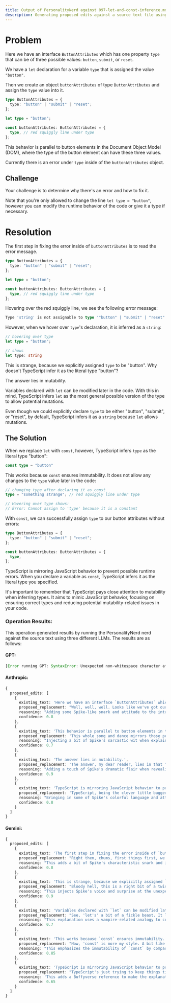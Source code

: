 ```yaml
---
title: Output of PersonalityNerd against 097-let-and-const-inference.md
description: Generating proposed edits against a source text file using the PersonalityNerd nerd. The source text is included, followed by edits generated by the same nerd against three different LLMs.
---
```


# Problem
Here we have an interface `ButtonAttributes` which has one property `type` that can be of three possible values: `button`, `submit`, or `reset`.

We have a `let` declaration for a variable `type` that is assigned the value `"button"`.

Then we create an object `buttonAttributes` of type `ButtonAttributes` and assign the `type` value into it.

```typescript
type ButtonAttributes = {
  type: "button" | "submit" | "reset";
};

let type = "button";

const buttonAttributes: ButtonAttributes = {
  type, // red squiggly line under type
};
```

This behavior is parallel to button elements in the Document Object Model (DOM), where the type of the button element can have these three values.

Currently there is an error under `type` inside of the `buttonAttributes` object.

## Challenge

Your challenge is to determine why there's an error and how to fix it.

Note that you're only allowed to change the line `let type = "button"`, however you can modify the runtime behavior of the code or give it a type if necessary.

# Resolution
The first step in fixing the error inside of `buttonAttributes` is to read the error message.

```typescript
type ButtonAttributes = {
  type: "button" | "submit" | "reset";
};

let type = "button";

const buttonAttributes: ButtonAttributes = {
  type, // red squiggly line under type
};
```

Hovering over the red squiggly line, we see the following error message:

```typescript
Type 'string' is not assignable to type '"button" | "submit" | "reset"'
```

However, when we hover over `type`'s declaration, it is inferred as a `string`:

```typescript
// hovering over type
let type = "button";

// shows
let type: string
```

This is strange, because we explicitly assigned `type` to be "button". Why doesn't TypeScript infer it as the literal type "button"?

The answer lies in mutability.

Variables declared with `let` can be modified later in the code. With this in mind, TypeScript infers `let` as the most general possible version of the type to allow potential mutations.

Even though we could explicitly declare `type` to be either "button", "submit", or "reset", by default, TypeScript infers it as a `string` because `let` allows mutations. 

## The Solution

When we replace `let` with `const`, however, TypeScript infers `type` as the literal type "button":

```typescript
const type = "button"
```

This works because `const` ensures immutability. It does not allow any changes to the `type` value later in the code:

```typescript
// changing type after declaring it as const
type = "something strange"; // red squiggly line under type

// Hovering over type shows:
// Error: Cannot assign to 'type' because it is a constant
```

With `const`, we can successfully assign `type` to our button attributes without errors:

```typescript
type ButtonAttributes = {
  type: "button" | "submit" | "reset";
};

const buttonAttributes: ButtonAttributes = {
  type,
};
```

TypeScript is mirroring JavaScript behavior to prevent possible runtime errors. When you declare a variable as `const`, TypeScript infers it as the literal type you specified.

It's important to remember that TypeScript pays close attention to mutability when inferring types. It aims to mimic JavaScript behavior, focusing on ensuring correct types and reducing potential mutability-related issues in your code.

### Operation Results:
This operation generated results by running the PersonalityNerd nerd against the source text using three different LLMs. The results are as follows:

#### GPT:
```typescript
[Error running GPT: SyntaxError: Unexpected non-whitespace character after JSON at position 2430]
```

#### Anthropic:
```typescript
{
  proposed_edits: [
    {
      existing_text: 'Here we have an interface `ButtonAttributes` which has one property `type` that can be of three possible values: `button`, `submit`, or `reset`.',
      proposed_replacement: "Well, well, well. Looks like we've got ourselves a little interface called `ButtonAttributes`. It's got one bloody property, `type`, that can be one of three things: `button`, `submit`, or `reset`. Not exactly the most exciting trio, but I suppose they'll do.",
      reasoning: "Adding some Spike-like snark and attitude to the introduction of the ButtonAttributes interface to catch the reader's attention.",
      confidence: 0.8
    },
    {
      existing_text: 'This behavior is parallel to button elements in the Document Object Model (DOM), where the type of the button element can have these three values.',
      proposed_replacement: 'This whole song and dance mirrors those pesky button elements in the Document Object Model (DOM). You know, where the type of the button can be one of those same three bloody values. Thrilling stuff, really.',
      reasoning: "Injecting a bit of Spike's sarcastic wit when explaining the parallel to the DOM button elements.",
      confidence: 0.7
    },
    {
      existing_text: 'The answer lies in mutability.',
      proposed_replacement: 'The answer, my dear reader, lies in that fickle mistress known as mutability.',
      reasoning: "Adding a touch of Spike's dramatic flair when revealing the key to the problem.",
      confidence: 0.9
    },
    {
      existing_text: 'TypeScript is mirroring JavaScript behavior to prevent possible runtime errors.',
      proposed_replacement: 'TypeScript, being the clever little bugger it is, mirrors JavaScript behavior to keep those nasty runtime errors at bay.',
      reasoning: "Bringing in some of Spike's colorful language and attitude when explaining TypeScript's behavior.",
      confidence: 0.8
    }
  ]
}
```

#### Gemini:
```typescript
{
  proposed_edits: [
    {
      existing_text: 'The first step in fixing the error inside of `buttonAttributes` is to read the error message.',
      proposed_replacement: "Right then, chums, first things first, we gotta have a chinwag with that error message and see what it's blithering on about.",
      reasoning: "This adds a bit of Spike's characteristic snark and informal tone to the start of the resolution section.",
      confidence: 0.8
    },
    {
      existing_text: 'This is strange, because we explicitly assigned `type` to be "button". Why doesn\'t TypeScript infer it as the literal type "button"?',
      proposed_replacement: "Bloody hell, this is a right bit of a twist, isn't it? We told it 'button', plain as day, so why's it acting like a right ponce and throwing a fit?",
      reasoning: "This injects Spike's voice and surprise at the unexpected behavior of TypeScript.",
      confidence: 0.9
    },
    {
      existing_text: 'Variables declared with `let` can be modified later in the code. With this in mind, TypeScript infers `let` as the most general possible version of the type to allow potential mutations.',
      proposed_replacement: "See, 'let's' a bit of a fickle beast. It likes to keep its options open, like a vampire who can't decide between a pint of blood and a kebab. So, TypeScript plays it safe and assumes it could change its mind later.",
      reasoning: "This explanation uses a vampire-related analogy to connect with Spike's character and explain the concept of mutability in a more engaging way.",
      confidence: 0.7
    },
    {
      existing_text: 'This works because `const` ensures immutability. It does not allow any changes to the `type` value later in the code:',
      proposed_replacement: "Now, 'const' is more my style. A bit like me, once it's set, it's set. No shilly-shallying about, no changing its mind. It's 'button' and that's the end of it.",
      reasoning: "This emphasizes the immutability of `const` by comparing it to Spike's own steadfast nature.",
      confidence: 0.85
    },
    {
      existing_text: 'TypeScript is mirroring JavaScript behavior to prevent possible runtime errors.',
      proposed_replacement: "TypeScript's just trying to keep things tidy, like a Watcher with a new duster. It's mimicking JavaScript's quirks to avoid any nasty surprises down the line.",
      reasoning: 'This adds a Buffyverse reference to make the explanation more relatable to fans of the show.',
      confidence: 0.65
    }
  ]
}
```